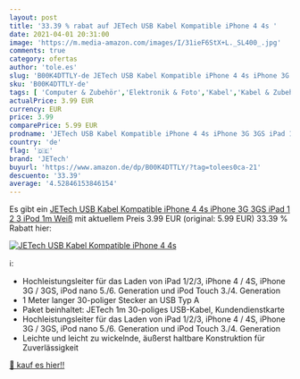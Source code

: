 ```yaml
---
layout: post
title: '33.39 % rabat auf JETech USB Kabel Kompatible iPhone 4 4s '
date: 2021-04-01 20:31:00
image: 'https://m.media-amazon.com/images/I/31ieF6StX+L._SL400_.jpg'
comments: true
category: ofertas
author: 'tole.es'
slug: 'B00K4DTTLY-de JETech USB Kabel Kompatible iPhone 4 4s iPhone 3G 3GS iPad...'
sku: 'B00K4DTTLY-de'
tags: [ 'Computer & Zubehör','Elektronik & Foto','Kabel','Kabel & Zubehör','Tragbare Geräte','USB-Kabel','Zubehör','Zubehör für MP3-Player','Zubehör für tragbare Geräte','jetech', ]
actualPrice: 3.99 EUR
currency: EUR
price: 3.99
comparePrice: 5.99 EUR
prodname: 'JETech USB Kabel Kompatible iPhone 4 4s iPhone 3G 3GS iPad 1 2 3 iPod  1m  Weiß'
country: 'de'
flag: '🇩🇪'
brand: 'JETech'
buyurl: 'https://www.amazon.de/dp/B00K4DTTLY/?tag=tolees0ca-21'
descuento: '33.39'
average: '4.52846153846154'
---
```


Es gibt ein [JETech USB Kabel Kompatible iPhone 4 4s iPhone 3G 3GS iPad 1 2 3 iPod  1m  Weiß](https://www.amazon.de/dp/B00K4DTTLY/?tag=tolees0ca-21) mit aktuellem Preis 3.99 EUR (original: 5.99 EUR) 33.39 % Rabatt hier:

[![JETech USB Kabel Kompatible iPhone 4 4s ](https://m.media-amazon.com/images/I/31ieF6StX+L._SL400_.jpg)](https://www.amazon.de/dp/B00K4DTTLY/?tag=tolees0ca-21)

ℹ️:

- Hochleistungsleiter für das Laden von iPad 1/2/3, iPhone 4 / 4S, iPhone 3G / 3GS, iPod nano 5./6. Generation und iPod Touch 3./4. Generation
- 1 Meter langer 30-poliger Stecker an USB Typ A
- Paket beinhaltet: JETech 1m 30-poliges USB-Kabel, Kundendienstkarte
- Hochleistungsleiter für das Laden von iPad 1/2/3, iPhone 4 / 4S, iPhone 3G / 3GS, iPod nano 5./6. Generation und iPod Touch 3./4. Generation
- Leichte und leicht zu wickelnde, äußerst haltbare Konstruktion für Zuverlässigkeit

[🛒 kauf es hier!!](https://www.amazon.de/dp/B00K4DTTLY/?tag=tolees0ca-21)
